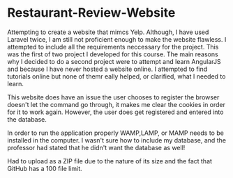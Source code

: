 # Restaurant-Review-Website
Attempting to create a website that mimcs Yelp. 
Although, I have used Laravel twice, I am still not proficient enough to make the website flawless. I attempted to include all the requirements neccessary for the project. This was the first of two project I developed for this course. The main reasons why I decided to do a second project were to attempt and learn AngularJS and because I have never hosted a website online. I attempted to find tutorials online but none of themr eally helped, or clarified, what I needed to learn.

This website does have an issue the user chooses to register the browser doesn't let the command go through, it makes me clear the cookies in order for it to work again. However, the user does get registered and entered into the database.

In order to run the application properly WAMP,LAMP, or MAMP needs to be installed in the computer. 
I wasn't sure how to include my database, and the professor had stated that he didn't want the database as well!

Had to upload as a ZIP file due to the nature of its size and the fact that GitHub has a 100 file limit.
